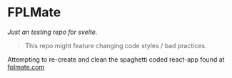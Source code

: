 # FPLMate
*Just an testing repo for svelte.*  
> This repo might feature changing code styles / bad practices.  

Attempting to re-create and clean the spaghetti coded react-app found at [fplmate.com](https://fplmate.com/)

